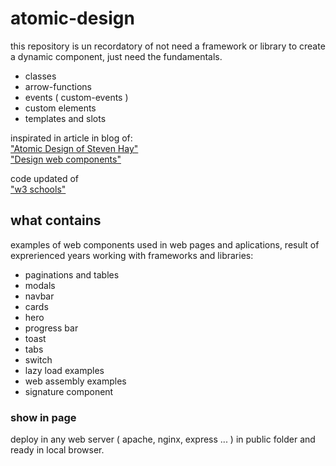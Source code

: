 # atomic-design

this repository is un recordatory of not need a framework or library to 
create a dynamic component, just need the fundamentals.

- classes
- arrow-functions
- events ( custom-events )
- custom elements
- templates and slots  

inspirated in article in blog of:  
["Atomic Design of Steven Hay"](https://bradfrost.com/blog/post/atomic-web-design/)  
["Design web components"](https://developer.mozilla.org/en-US/docs/Web/Web_Components)

code updated of  
["w3 schools"](https://www.w3schools.com)

## what contains
examples of web components used in web pages and aplications, result of exprerienced years
working with frameworks and libraries:

- paginations and tables
- modals
- navbar
- cards
- hero
- progress bar
- toast
- tabs
- switch
- lazy load examples
- web assembly examples
- signature component


### show in page
deploy in any web server ( apache, nginx, express ... ) in public folder and ready in local browser.